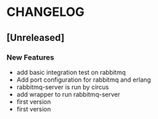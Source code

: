 # CHANGELOG


## [Unreleased]

### New Features
- add basic integration test on rabbitmq
- Add port configuration for rabbitmq and erlang
- rabbitmq-server is run by circus
- add wrapper to run rabbitmq-server
- first version
- first version






